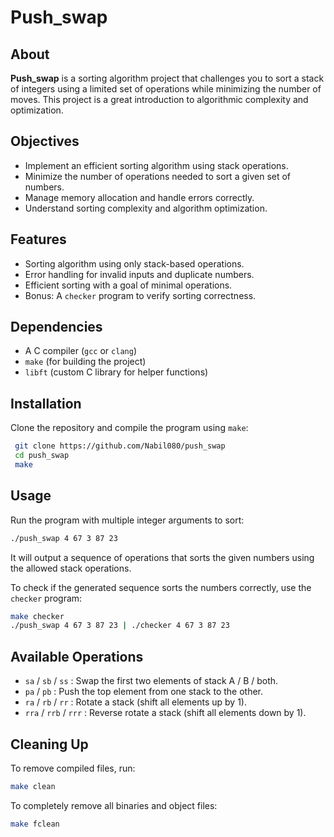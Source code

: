 # Push_swap

## About

**Push_swap** is a sorting algorithm project that challenges you to sort a stack of integers using a limited set of operations while minimizing the number of moves. This project is a great introduction to algorithmic complexity and optimization.

## Objectives

- Implement an efficient sorting algorithm using stack operations.
- Minimize the number of operations needed to sort a given set of numbers.
- Manage memory allocation and handle errors correctly.
- Understand sorting complexity and algorithm optimization.

## Features

- Sorting algorithm using only stack-based operations.
- Error handling for invalid inputs and duplicate numbers.
- Efficient sorting with a goal of minimal operations.
- Bonus: A `checker` program to verify sorting correctness.

## Dependencies

- A C compiler (`gcc` or `clang`)
- `make` (for building the project)
- `libft` (custom C library for helper functions)

## Installation

Clone the repository and compile the program using `make`:

```sh
 git clone https://github.com/Nabil080/push_swap
 cd push_swap
 make
```

## Usage

Run the program with multiple integer arguments to sort:

```sh
./push_swap 4 67 3 87 23
```

It will output a sequence of operations that sorts the given numbers using the allowed stack operations.

To check if the generated sequence sorts the numbers correctly, use the `checker` program:

```sh
make checker
./push_swap 4 67 3 87 23 | ./checker 4 67 3 87 23
```

## Available Operations

- `sa` / `sb` / `ss` : Swap the first two elements of stack A / B / both.
- `pa` / `pb` : Push the top element from one stack to the other.
- `ra` / `rb` / `rr` : Rotate a stack (shift all elements up by 1).
- `rra` / `rrb` / `rrr` : Reverse rotate a stack (shift all elements down by 1).

## Cleaning Up

To remove compiled files, run:

```sh
make clean
```

To completely remove all binaries and object files:

```sh
make fclean
```
